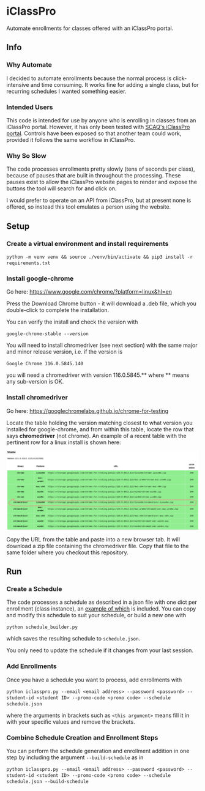 # iClassPro
Automate enrollments for classes offered with an iClassPro portal.

## Info
### Why Automate
I decided to automate enrollments because the normal process is click-intensive and time consuming. It works fine for adding a single class, but for recurring schedules I wanted something easier.

### Intended Users
This code is intended for use by anyone who is enrolling in classes from an iClassPro portal. However, it has only been tested with [SCAQ's iClassPro portal](https://app.iclasspro.com/portal/scaq). Controls have been exposed so that another team could work, provided it follows the same workflow in iClassPro.

### Why So Slow
The code processes enrollments pretty slowly (tens of seconds per class), because of pauses that are built in throughout the processing. These pauses exist to allow the iClassPro website pages to render and expose the buttons the tool will search for and click on.  

I would prefer to operate on an API from iClassPro, but at present none is offered, so instead this tool emulates a person using the website.

## Setup
### Create a virtual environment and install requirements  
```console
python -m venv venv && source ./venv/bin/activate && pip3 install -r requirements.txt
```

### Install google-chrome
Go here:
https://www.google.com/chrome/?platform=linux&hl=en

Press the Download Chrome button - it will download a .deb file, which you double-click to complete the installation.

You can verify the install and check the version with

```console
google-chrome-stable --version
```
You will need to install chromedriver (see next section) with the same major and minor release version, i.e. if the version is  

```console
Google Chrome 116.0.5845.140
```

you will need a chromedriver with version 116.0.5845.** where ** means any sub-version is OK.

### Install chromedriver
Go here:
https://googlechromelabs.github.io/chrome-for-testing

Locate the table holding the version matching closest to what version you installed for google-chrome, and from within this table, locate the row that says **chromedriver** (not chrome). An example of a recent table with the pertinent row for a linux install is shown here:

<center>
    <img src = chromedriver-install-page.png/>
</center>

Copy the URL from the table and paste into a new browser tab. It will download a zip file containing the chromedriver file. Copy that file to the same folder where you checkout this repository.

## Run
### Create a Schedule
The code processes a schedule as described in a json file with one dict per enrollment (class instance), an [example of which](./default_schedule.json) is included. You can copy and modify this schedule to suit your schedule, or build a new one with  

```console
python schedule_builder.py
```

which saves the resulting schedule to `schedule.json`.  

You only need to update the schedule if it changes from your last session.

### Add Enrollments
Once you have a schedule you want to process, add enrollments with

```console
python iclasspro.py --email <email address> --password <password> --student-id <student ID> --promo-code <promo code> --schedule schedule.json
```

where the arguments in brackets such as `<this argument>`
means fill it in with your specific values and remove the brackets.

### Combine Schedule Creation and Enrollment Steps
You can perform the schedule generation and enrollment addition in one step by including the argument `--build-schedule` as in

```console
python iclasspro.py --email <email address> --password <password> --student-id <student ID> --promo-code <promo code> --schedule schedule.json --build-schedule
```




